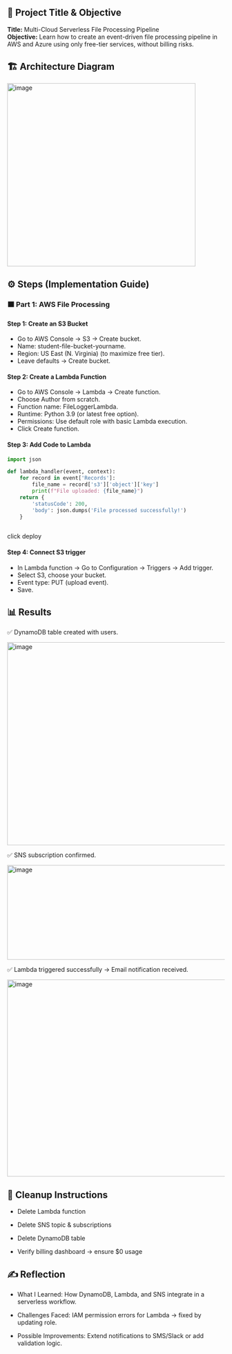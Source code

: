 ## 📌 Project Title & Objective

**Title:** Multi-Cloud Serverless File Processing Pipeline  
**Objective:** Learn how to create an event-driven file processing pipeline in AWS and Azure using only free-tier services, without billing risks.

## 🏗️ Architecture Diagram

<img width="436" height="424" alt="image" src="https://github.com/user-attachments/assets/4e45b0bc-08a3-46ee-bc78-6b658c6de81f" />


## ⚙️ Steps (Implementation Guide)

### 🟧 Part 1: AWS File Processing

#### Step 1: Create an S3 Bucket

 - Go to AWS Console → S3 → Create bucket.
 - Name: student-file-bucket-yourname.
 - Region: US East (N. Virginia) (to maximize free tier).
 - Leave defaults → Create bucket.
     
#### Step 2: Create a Lambda Function

- Go to AWS Console → Lambda → Create function.
- Choose Author from scratch.
- Function name: FileLoggerLambda.
- Runtime: Python 3.9 (or latest free option).
- Permissions: Use default role with basic Lambda execution.
- Click Create function.

#### Step 3: Add Code to Lambda

   ```python
   import json

   def lambda_handler(event, context):
       for record in event['Records']:
           file_name = record['s3']['object']['key']
           print(f"File uploaded: {file_name}")
       return {
           'statusCode': 200,
           'body': json.dumps('File processed successfully!')
       }
      
```
click deploy

#### Step 4: Connect S3 trigger

-  In Lambda function → Go to Configuration → Triggers → Add trigger.
-  Select S3, choose your bucket.
-  Event type: PUT (upload event).
-  Save.

## 📊 Results

✅ DynamoDB table created with users.


<img width="740" height="470" alt="image" src="https://github.com/user-attachments/assets/c6554398-b051-4638-88f5-d50168d40dd8" />



✅ SNS subscription confirmed.


<img width="831" height="219" alt="image" src="https://github.com/user-attachments/assets/49815ec1-0eaa-4333-8fbc-c6a354ee1c00" />



✅ Lambda triggered successfully → Email notification received.


<img width="778" height="456" alt="image" src="https://github.com/user-attachments/assets/4c758c8b-5a0a-4344-b041-f2cff3f250db" />


## 🧹 Cleanup Instructions

- Delete Lambda function

- Delete SNS topic & subscriptions

- Delete DynamoDB table

- Verify billing dashboard → ensure $0 usage

## ✍️ Reflection

- What I Learned: How DynamoDB, Lambda, and SNS integrate in a serverless workflow.

- Challenges Faced: IAM permission errors for Lambda → fixed by updating role.

- Possible Improvements: Extend notifications to SMS/Slack or add validation logic.
